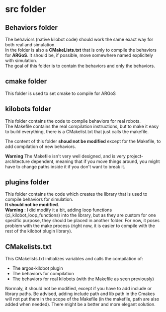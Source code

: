 # src folder

## Behaviors folder
The behaviors (native kilobot code) should work the same exact way for
both real and simulation.   
In the folder is also a **CMakeLists.txt** that is only to compile the behaviors for **ARGoS**. It should be, if possible, move somewhere named explicitely with simulation.   
The goal of this folder is to contain the behaviors and only the behaviors.

## cmake folder
This folder is used to set cmake to compile for ARGoS   

## kilobots folder
This folder contains the code to compile behaviors for real robots.    
The Makefile contains the real compilation instructions, but to make it easy to build everything, there is a CMakelist.txt that just calls the makefile.

The content of this folder **shoud not be modified** except for the Makefile, to add compilation of new behaviors.    

**Warning** The Makefile isn't very well designed, and is very project-architecture dependent, meaning that if you move things around, you might have to change paths inside it if you don't want to break it.   

## plugins folder
This folder contains the code which creates the library that is used to compile behaviors for simulation.    
**It should not be modified**.    
__Warning__ : I did modify it a bit, adding loop functions (ci_kilobot_loop_functions) into the library, but as they are custom for one specific purpose, they should be placed in another folder. For now, it poses problem with the make process (right now, it is easier to compile with the rest of the kilobot plugin library).


## CMakelists.txt
This CMakelists.txt initializes variables and calls the compilation of:
- The argos-kilobot plugin
- The behaviors for compilation
- The behaviors for real kilobots (with the Makefile as seen previously)

Normaly, it should not be modified, except if you have to add include or library paths. Be advised, adding include path and lib path in the Cmakes will not put them in the scope of the Makefile (in the makefile, path are also added when needed). There might be a better and more elegant solution.
